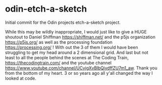 # odin-etch-a-sketch




Initial commit for the Odin projects etch-a-sketch project.

While this may be wildly inappropriate, I would just like to give a HUGE shoutout
to Daniel Shiffman https://shiffman.net/ and the p5js organization https://p5js.org/
as well as the processing foundation https://processing.org/ ! With out the 3
of them I would have been struggling to get my head around a 2 dimensional grid.
And last but not least to all the people behind the scenes at The Coding Train,
https://thecodingtrain.com/ and the youtube channel https://www.youtube.com/channel/UCvjgXvBlbQiydffZU7m1_aw. Thank you from the bottom of my heart. 3 or so years
ago all y'all changed the way I looked at code.
